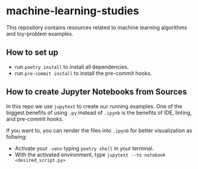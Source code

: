 # machine-learning-studies

This repository contains resources related to machine learning algorithms
and toy-problem examples.

## How to set up
- run `poetry install` to install all dependencies.
- run `pre-commit install` to install the pre-commit hooks.

## How to create Jupyter Notebooks from Sources

In this repo we use `jupytext` to create our running examples.
One of the biggest benefits of using `.py` instead of `.ipynb` is
the benefits of IDE, linting, and pre-commit hooks.

If you want to, you can render the files into `.ipynb` for better visualization as follwing:
- Activate your `.venv` typing `poetry shell` in your terminal.
- With the activated environment, type `jupytext --to notebook <desired_script.py>`
